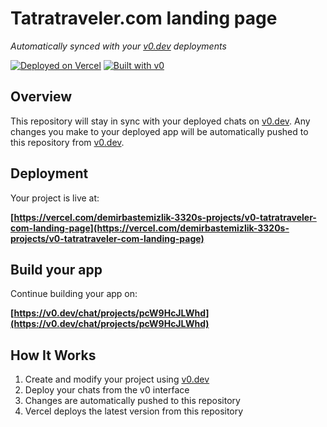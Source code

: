 # Tatratraveler.com landing page

*Automatically synced with your [v0.dev](https://v0.dev) deployments*

[![Deployed on Vercel](https://img.shields.io/badge/Deployed%20on-Vercel-black?style=for-the-badge&logo=vercel)](https://vercel.com/demirbastemizlik-3320s-projects/v0-tatratraveler-com-landing-page)
[![Built with v0](https://img.shields.io/badge/Built%20with-v0.dev-black?style=for-the-badge)](https://v0.dev/chat/projects/pcW9HcJLWhd)

## Overview

This repository will stay in sync with your deployed chats on [v0.dev](https://v0.dev).
Any changes you make to your deployed app will be automatically pushed to this repository from [v0.dev](https://v0.dev).

## Deployment

Your project is live at:

**[https://vercel.com/demirbastemizlik-3320s-projects/v0-tatratraveler-com-landing-page](https://vercel.com/demirbastemizlik-3320s-projects/v0-tatratraveler-com-landing-page)**

## Build your app

Continue building your app on:

**[https://v0.dev/chat/projects/pcW9HcJLWhd](https://v0.dev/chat/projects/pcW9HcJLWhd)**

## How It Works

1. Create and modify your project using [v0.dev](https://v0.dev)
2. Deploy your chats from the v0 interface
3. Changes are automatically pushed to this repository
4. Vercel deploys the latest version from this repository

